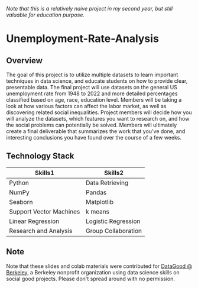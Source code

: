 *Note that this is a relatively naive project in my second year, but still valuable for education purpose.*
# Unemployment-Rate-Analysis
## Overview
The goal of this project is to utilize multiple datasets to learn important techniques in data science, and educate students on how to provide clear, presentable data. The final project will use datasets on the general US unemployment rate from 1948 to 2022 and more detailed percentages classified based on age, race, education level. Members will be taking a look at how various factors can affect the labor market, as well as discovering related social inequalities. Project members will decide how you will analyze the datasets, which features you want to research on, and how the social problems can potentially be solved. Members will ultimately create a final deliverable that summarizes the work that you've done, and interesting conclusions you have found over the course of a few weeks. 
## Technology Stack
| Skills1 | Skills2 |
| ------------- | ------------- |
| Python | Data Retrieving |
| NumPy | Pandas |
| Seaborn  | Matplotlib |
| Support Vector Machines  | k means |
| Linear Regression  | Logistic Regression |
| Research and Analysis  | Group Collaboration |
## Note
Note that these slides and colab materials were contributed for [DataGood @ Berkeley](https://datagood.berkeley.edu/), a Berkeley nonprofit organization using data science skills on social good projects. Please don't spread around with no permission.
